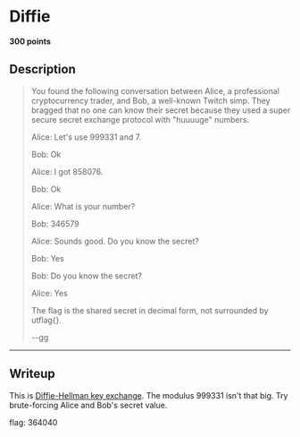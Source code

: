 # Diffie
**300 points**
## Description
> You found the following conversation between Alice, a professional cryptocurrency trader, and Bob, a well-known Twitch simp. They bragged that no one can know their secret because they used a super secure secret exchange protocol with "huuuuge" numbers.
>
> Alice: Let's use 999331 and 7.
>
> Bob: Ok
>
> Alice: I got 858076.
>
> Bob: Ok
>
> Alice: What is your number?
>
> Bob: 346579
>
> Alice: Sounds good. Do you know the secret?
>
> Bob: Yes
>
> Bob: Do you know the secret?
>
> Alice: Yes
>
> The flag is the shared secret in decimal form, not surrounded by utflag{}.
>
> --gg
---
## Writeup
This is [Diffie-Hellman key exchange](https://en.wikipedia.org/wiki/Diffie%E2%80%93Hellman_key_exchange). The modulus 999331 isn't that big. Try brute-forcing Alice and Bob's secret value.

flag: 364040